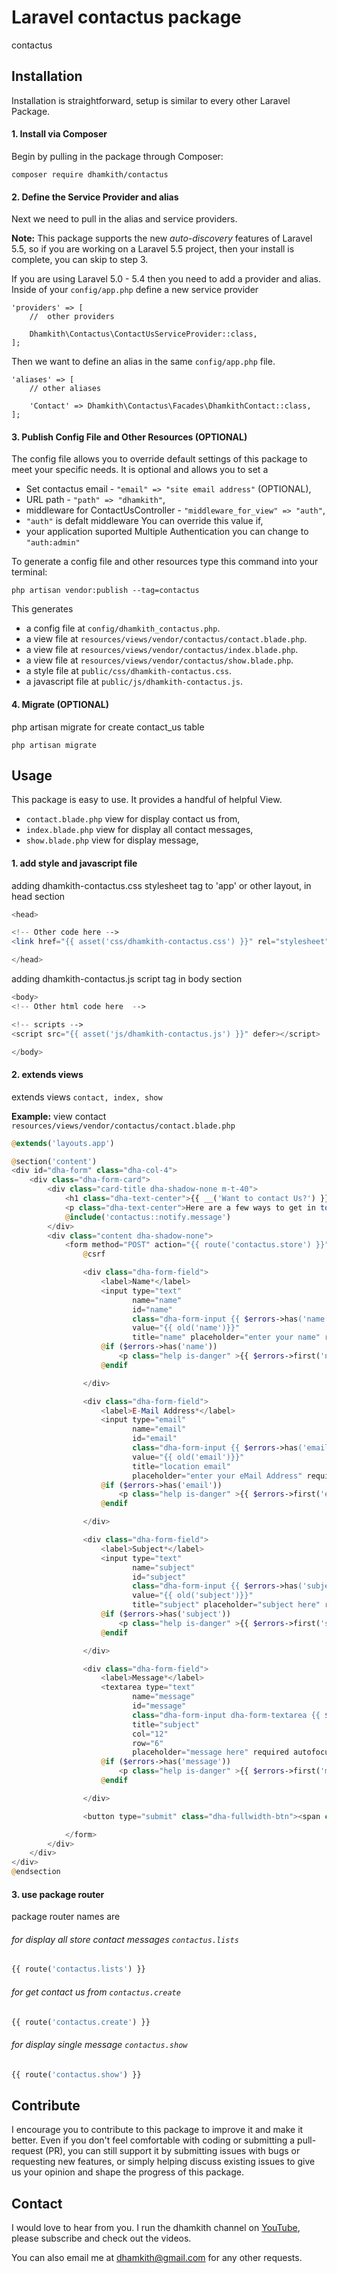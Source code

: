 # Laravel contactus package

contactus 

## Installation

Installation is straightforward, setup is similar to every other Laravel Package.

#### 1. Install via Composer

Begin by pulling in the package through Composer:

```
composer require dhamkith/contactus
```
 
#### 2. Define the Service Provider and alias

Next we need to pull in the alias and service providers.

**Note:** This package supports the new _auto-discovery_ features of Laravel 5.5, so if you are working on a Laravel 5.5 project, then your install is complete, you can skip to step 3.

If you are using Laravel 5.0 - 5.4 then you need to add a provider and alias. Inside of your `config/app.php` define a new service provider

```
'providers' => [
	//  other providers

	Dhamkith\Contactus\ContactUsServiceProvider::class,
];
```

Then we want to define an alias in the same `config/app.php` file.

```
'aliases' => [
	// other aliases

	'Contact' => Dhamkith\Contactus\Facades\DhamkithContact::class,
];
```

#### 3. Publish Config File and Other Resources (OPTIONAL)

The config file allows you to override default settings of this package to meet your specific needs. It is optional and allows you to set a 

* Set contactus email - `"email" => "site email address"` (OPTIONAL),
* URL path - `"path" => "dhamkith"`,
* middleware for ContactUsController - `"middleware_for_view" => "auth"`, 
* `"auth"` is defalt middleware You can override this value if,
* your application suported Multiple Authentication you can change to `"auth:admin"` 

To generate a config file and other resources type this command into your terminal:

```
php artisan vendor:publish --tag=contactus
```

This generates 

* a config file at `config/dhamkith_contactus.php`.
* a view file at `resources/views/vendor/contactus/contact.blade.php`. 
* a view file at `resources/views/vendor/contactus/index.blade.php`. 
* a view file at `resources/views/vendor/contactus/show.blade.php`. 
* a style file at `public/css/dhamkith-contactus.css`.
* a javascript file at `public/js/dhamkith-contactus.js`.
 
#### 4. Migrate (OPTIONAL)

php artisan migrate for create contact_us table

```
php artisan migrate
```

## Usage

This package is easy to use. It provides a handful of helpful View. 

* `contact.blade.php` view for display contact us from,
* `index.blade.php` view for display all contact messages,
* `show.blade.php` view for display message,




#### 1. add style and javascript file

adding dhamkith-contactus.css stylesheet tag to 'app' or other layout, in head section 

```php
<head>

<!-- Other code here -->
<link href="{{ asset('css/dhamkith-contactus.css') }}" rel="stylesheet">

</head>
```

adding dhamkith-contactus.js  script tag in body section 

```php
<body>
<!-- Other html code here  -->

<!-- scripts -->
<script src="{{ asset('js/dhamkith-contactus.js') }}" defer></script> 

</body>
```

#### 2. extends views

extends views `contact, index, show`

**Example:** view contact `resources/views/vendor/contactus/contact.blade.php` 

```php 
@extends('layouts.app')

@section('content')
<div id="dha-form" class="dha-col-4">
    <div class="dha-form-card">
        <div class="card-title dha-shadow-none m-t-40">
            <h1 class="dha-text-center">{{ __('Want to contact Us?') }}</h1>
            <p class="dha-text-center">Here are a few ways to get in touch with us.</p>
            @include('contactus::notify.message')
        </div>
        <div class="content dha-shadow-none">
            <form method="POST" action="{{ route('contactus.store') }}">
                @csrf

                <div class="dha-form-field">
                    <label>Name*</label>
                    <input type="text"
                           name="name"
                           id="name"
                           class="dha-form-input {{ $errors->has('name') ? ' is-danger' : '' }}"
                           value="{{ old('name')}}"
                           title="name" placeholder="enter your name" required autofocus>
                    @if ($errors->has('name'))
                        <p class="help is-danger" >{{ $errors->first('name') }}</p>
                    @endif

                </div>

                <div class="dha-form-field">
                    <label>E-Mail Address*</label>
                    <input type="email"
                           name="email"
                           id="email"
                           class="dha-form-input {{ $errors->has('email') ? ' is-danger' : '' }}"
                           value="{{ old('email')}}"
                           title="location email"
                           placeholder="enter your eMail Address" required autofocus>
                    @if ($errors->has('email'))
                        <p class="help is-danger" >{{ $errors->first('email') }}</p>
                    @endif

                </div>

                <div class="dha-form-field">
                    <label>Subject*</label>
                    <input type="text"
                           name="subject"
                           id="subject"
                           class="dha-form-input {{ $errors->has('subject') ? ' is-danger' : '' }}"
                           value="{{ old('subject')}}"
                           title="subject" placeholder="subject here" required autofocus>
                    @if ($errors->has('subject'))
                        <p class="help is-danger" >{{ $errors->first('subject') }}</p>
                    @endif

                </div>

                <div class="dha-form-field">
                    <label>Message*</label>
                    <textarea type="text"
                           name="message"
                           id="message"
                           class="dha-form-input dha-form-textarea {{ $errors->has('message') ? ' is-danger' : '' }}"
                           title="subject"
                           col="12"
                           row="6"
                           placeholder="message here" required autofocus>{{ old('name')}}</textarea>
                    @if ($errors->has('message'))
                        <p class="help is-danger" >{{ $errors->first('message') }}</p>
                    @endif

                </div>

                <button type="submit" class="dha-fullwidth-btn"><span class="dha dha-paper-plane m-r-5"></span> send</button>

            </form>
        </div>
    </div>
</div>
@endsection

```

#### 3. use package router

package router names are 
###### for display all store contact messages `contactus.lists` 
```php 
{{ route('contactus.lists') }}
```
###### for get contact us from `contactus.create`
```php 
{{ route('contactus.create') }}
```
###### for display single message `contactus.show`
```php 
{{ route('contactus.show') }}
```   

## Contribute

I encourage you to contribute to this package to improve it and make it better. Even if you don't feel comfortable with coding or submitting a pull-request (PR), you can still support it by submitting issues with bugs or requesting new features, or simply helping discuss existing issues to give us your opinion and shape the progress of this package. 

## Contact

I would love to hear from you. I run the dhamkith channel on [YouTube](https://www.youtube.com/user/dhamkith/videos), please subscribe and check out the videos.

You can also email me at dhamkith@gmail.com for any other requests.